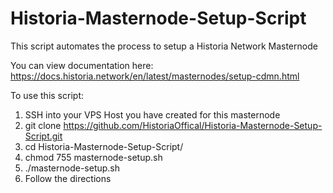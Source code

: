 # Historia-Masternode-Setup-Script
This script automates the process to setup a Historia Network Masternode

You can view documentation here: https://docs.historia.network/en/latest/masternodes/setup-cdmn.html

To use this script:
1. SSH into your VPS Host you have created for this masternode
2. git clone https://github.com/HistoriaOffical/Historia-Masternode-Setup-Script.git
3. cd Historia-Masternode-Setup-Script/
4. chmod 755 masternode-setup.sh
5. ./masternode-setup.sh
6. Follow the directions
